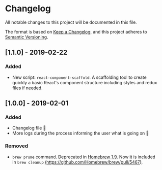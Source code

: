# Changelog
All notable changes to this project will be documented in this file.

The format is based on [Keep a Changelog](https://keepachangelog.com/en/1.0.0/),
and this project adheres to [Semantic Versioning](https://semver.org/spec/v2.0.0.html).

## [1.1.0] - 2019-02-22
### Added
  - New script: `react-component-scaffold`. A scaffolding tool to create quickly a basic React's component structure including styles and redux files if needed.

## [1.0.0] - 2019-02-01
### Added
- Changelog file 🎉
- More logs during the process informing the user what is going on 💬

### Removed
- `brew prune` command. Deprecated in [Homebrew 1.9](https://brew.sh/2019/01/09/homebrew-1.9.0/). Now it is included in `brew cleanup`
  [(https://github.com/Homebrew/brew/pull/5467)](https://github.com/Homebrew/brew/pull/5467).

